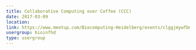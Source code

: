 ```yaml
---
title: Collaborative Computing over Coffee (CCC)
date: 2017-03-09
location: 
link: https://www.meetup.com/Biocomputing-Heidelberg/events/clggjmywfbmb/
usergroup: bioinfhd
type: usergroup
---
```

